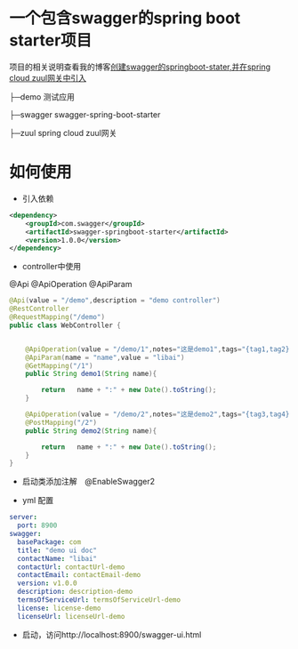 # 一个包含swagger的spring boot starter项目

项目的相关说明查看我的博客[创建swagger的springboot-stater,并在spring cloud zuul网关中引入](https://www.cnblogs.com/lgjlife/p/10980199.html)

├─demo 测试应用

├─swagger  swagger-spring-boot-starter

├─zuul  spring cloud zuul网关

# 如何使用

* 引入依赖
```xml
<dependency>
    <groupId>com.swagger</groupId>
    <artifactId>swagger-springboot-starter</artifactId>
    <version>1.0.0</version>
</dependency>
```

* controller中使用

@Api
@ApiOperation
@ApiParam
```java
@Api(value = "/demo",description = "demo controller")
@RestController
@RequestMapping("/demo")
public class WebController {


    @ApiOperation(value = "/demo/1",notes="这是demo1",tags="{tag1,tag2}",response=String.class,httpMethod= "GET")
    @ApiParam(name = "name",value = "libai")
    @GetMapping("/1")
    public String demo1(String name){

        return   name + ":" + new Date().toString();
    }

    @ApiOperation(value = "/demo/2",notes="这是demo2",tags="{tag3,tag4}",response=String.class,httpMethod= "POST")
    @PostMapping("/2")
    public String demo2(String name){

        return   name + ":" + new Date().toString();
    }
}
```
* 启动类添加注解　@EnableSwagger2

* yml 配置
```yaml
server:
  port: 8900
swagger:
  basePackage: com
  title: "demo ui doc"
  contactName: "libai"
  contactUrl: contactUrl-demo
  contactEmail: contactEmail-demo
  version: v1.0.0
  description: description-demo
  termsOfServiceUrl: termsOfServiceUrl-demo
  license: license-demo
  licenseUrl: licenseUrl-demo
```

* 启动，访问http://localhost:8900/swagger-ui.html
